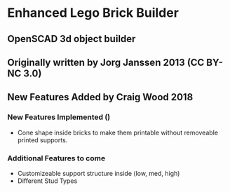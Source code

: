 # Enhanced Lego Brick Builder 

## OpenSCAD 3d object builder

## Originally written by Jorg Janssen 2013 (CC BY-NC 3.0) 
## New Features Added by Craig Wood 2018 

### New Features Implemented ()
* Cone shape inside bricks to make them printable without removeable printed supports.

### Additional Features to come
 * Customizeable support structure inside (low, med, high)
 * Different Stud Types


